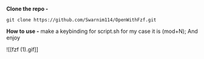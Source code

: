 **Clone the repo -** 
```
git clone https://github.com/Swarnim114/OpenWithFzf.git
```

**How to use -**
make a keybinding for script.sh for my case it is (mod+N);
And enjoy 

![[fzf (1).gif]]
